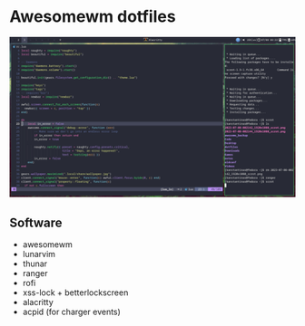 # Awesomewm dotfiles

![Screenshoth](2023-07-08-002256_1920x1080_scrot.png)

## Software

* awesomewm
* lunarvim
* thunar
* ranger
* rofi
* xss-lock + betterlockscreen
* alacritty
* acpid (for charger events)
